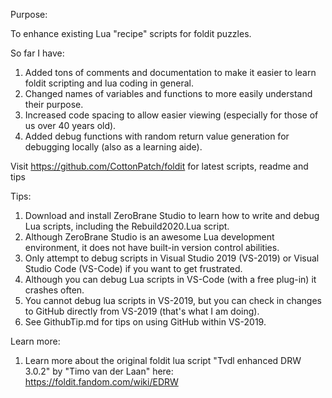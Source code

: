 Purpose:  
 
To enhance existing Lua "recipe" scripts for foldit puzzles.  
 
So far I have:  
 
1) Added tons of comments and documentation to make it easier to learn foldit scripting and lua coding in general.  
2) Changed names of variables and functions to more easily understand their purpose.  
3) Increased code spacing to allow easier viewing (especially for those of us over 40 years old).  
4) Added debug functions with random return value generation for debugging locally (also as a learning aide).  
 
Visit https://github.com/CottonPatch/foldit for latest scripts, readme and tips 
 
Tips: 
 
1) Download and install ZeroBrane Studio to learn how to write and debug Lua scripts, including the Rebuild2020.Lua script.  
2) Although ZeroBrane Studio is an awesome Lua development environment, it does not have built-in version control abilities. 
3) Only attempt to debug scripts in Visual Studio 2019 (VS-2019) or Visual Studio Code (VS-Code) if you want to get frustrated.  
4) Although you can debug Lua scripts in VS-Code (with a free plug-in) it crashes often.  
5) You cannot debug lua scripts in VS-2019, but you can check in changes to GitHub directly from VS-2019 (that's what I am doing).  
6) See GithubTip.md for tips on using GitHub within VS-2019. 
 
Learn more: 
1) Learn more about the original foldit lua script "Tvdl enhanced DRW 3.0.2" by "Timo van der Laan" here: https://foldit.fandom.com/wiki/EDRW 
 